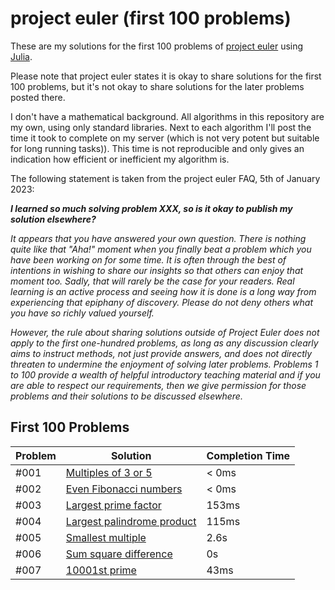 # project euler (first 100 problems)

These are my solutions for the first 100 problems of [project euler](https://projecteuler.net) using [Julia](https://julialang.org/).

Please note that project euler states it is okay to share solutions for the first 100 problems, but it's not okay to share solutions for the later problems posted there.

I don't have a mathematical background. All algorithms in this repository are my own, using only standard libraries. Next to each algorithm I'll post the time it took to complete on my server (which is not very potent but suitable for long running tasks)). This time is not reproducible and only gives an indication how efficient or inefficient my algorithm is.

The following statement is taken from the project euler FAQ, 5th of January 2023:

***I learned so much solving problem XXX, so is it okay to publish my solution elsewhere?***

*It appears that you have answered your own question. There is nothing quite like that "Aha!" moment when you finally beat a problem which you have been working on for some time. It is often through the best of intentions in wishing to share our insights so that others can enjoy that moment too. Sadly, that will rarely be the case for your readers. Real learning is an active process and seeing how it is done is a long way from experiencing that epiphany of discovery. Please do not deny others what you have so richly valued yourself.*

*However, the rule about sharing solutions outside of Project Euler does not apply to the first one-hundred problems, as long as any discussion clearly aims to instruct methods, not just provide answers, and does not directly threaten to undermine the enjoyment of solving later problems. Problems 1 to 100 provide a wealth of helpful introductory teaching material and if you are able to respect our requirements, then we give permission for those problems and their solutions to be discussed elsewhere.*

## First 100 Problems

| Problem | Solution | Completion Time |
| --- | --- | --- |
| #001 | [Multiples of 3 or 5](001.jl) | < 0ms |
| #002 | [Even Fibonacci numbers](002.jl) | < 0ms |
| #003 | [Largest prime factor](003.jl) | 153ms |
| #004 | [Largest palindrome product](004.jl) | 115ms |
| #005 | [Smallest multiple](005.jl) | 2.6s |
| #006 | [Sum square difference](006.jl) | 0s |
| #007 | [10001st prime](007.jl) | 43ms |

